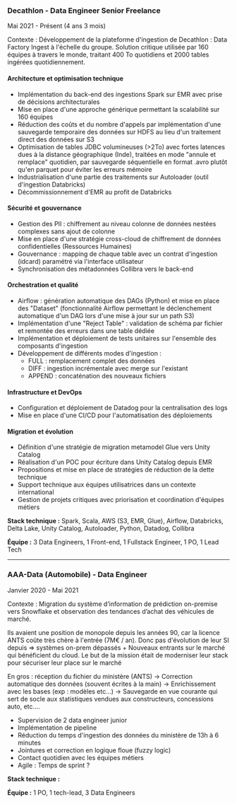 ### Decathlon - Data Engineer Senior Freelance
Mai 2021 - Présent (4 ans 3 mois)

Contexte : Développement de la plateforme d'ingestion de Decathlon : Data Factory Ingest à l'échelle du groupe. Solution critique utilisée par 160 équipes à travers le monde, traitant 400 To quotidiens et 2000 tables ingérées quotidiennement.

#### Architecture et optimisation technique
- Implémentation du back-end des ingestions Spark sur EMR avec prise de décisions architecturales
- Mise en place d'une approche générique permettant la scalabilité sur 160 équipes
- Réduction des coûts et du nombre d'appels par implémentation d'une sauvegarde temporaire des données sur HDFS au lieu d'un traitement direct des données sur S3
- Optimisation de tables JDBC volumineuses (>2To) avec fortes latences dues à la distance géographique (Inde), traitées en mode "annule et remplace" quotidien, par sauvegarde séquentielle en format .avro plutôt qu'en parquet pour éviter les erreurs mémoire
- Industrialisation d'une partie des traitements sur Autoloader (outil d'ingestion Databricks)
- Décommissionnement d'EMR au profit de Databricks

#### Sécurité et gouvernance
- Gestion des PII : chiffrement au niveau colonne de données nestées complexes sans ajout de colonne
- Mise en place d'une stratégie cross-cloud de chiffrement de données confidentielles (Ressources Humaines)
- Gouvernance : mapping de chaque table avec un contrat d'ingestion (idcard) paramétré via l'interface utilisateur
- Synchronisation des métadonnées Collibra vers le back-end

#### Orchestration et qualité
- Airflow : génération automatique des DAGs (Python) et mise en place des "Dataset" (fonctionnalité Airflow permettant le déclenchement automatique d'un DAG lors d'une mise à jour sur un path S3)
- Implémentation d'une "Reject Table" : validation de schéma par fichier et remontée des erreurs dans une table dédiée
- Implémentation et déploiement de tests unitaires sur l'ensemble des composants d'ingestion
- Développement de différents modes d'ingestion :
	 - FULL : remplacement complet des données
	 - DIFF : ingestion incrémentale avec merge sur l'existant
	 - APPEND : concaténation des nouveaux fichiers

#### Infrastructure et DevOps
- Configuration et déploiement de Datadog pour la centralisation des logs
- Mise en place d'une CI/CD pour l'automatisation des déploiements

#### Migration et évolution
- Définition d'une stratégie de migration metamodel Glue vers Unity Catalog
- Réalisation d'un POC pour écriture dans Unity Catalog depuis EMR
- Propositions et mise en place de stratégies de réduction de la dette technique
- Support technique aux équipes utilisatrices dans un contexte international
- Gestion de projets critiques avec priorisation et coordination d'équipes métiers

**Stack technique :** Spark, Scala, AWS (S3, EMR, Glue), Airflow, Databricks, Delta Lake, Unity Catalog, Autoloader, Python, Datadog, Collibra

**Équipe :** 3 Data Engineers, 1 Front-end, 1 Fullstack Engineer, 1 PO, 1 Lead Tech


------


### AAA-Data (Automobile) - Data Engineer
Janvier 2020 - Mai 2021

Contexte : Migration du système d’information de prédiction on-premise vers Snowflake et observation des tendances d’achat des véhicules de marché. 

Ils avaient une position de monopole depuis les années 90, car la licence ANTS coûte très chère à l'entrée (7M€ / an). Donc pas d'évolution de leur SI depuis => systèmes on-prem dépassés + Nouveaux entrants sur le marché qui bénéficient du cloud. Le but de la mission était de moderniser leur stack pour sécuriser leur place sur le marché


En gros : réception du fichier du ministère (ANTS) -> Correction automatique des données (souvent écrites à la main) -> Enrichissement avec les bases (exp : modèles etc...) -> Sauvegarde en vue courante qui sert de socle aux statistiques vendues aux constructeurs, concessions auto, etc....
 
- Supervision de 2 data engineer junior
- Implémentation de pipeline 
- Réduction du temps d'ingestion des données du ministère de 13h à 6 minutes
- Jointures et correction en logique floue (fuzzy logic)
- Contact quotidien avec les équipes métiers
- Agile : Temps de sprint ? 

**Stack technique :** 

**Équipe :** 1 PO, 1 tech-lead, 3 Data Engineers